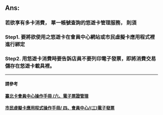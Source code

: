 ## Ans:

### 若欲享有多卡消費， 單一帳號查詢的悠遊卡管理服務， 則須

### Step1. 要將欲使用之悠遊卡在會員中心網站或市民虛擬卡應用程式裡進行綁定

### Step2. 用悠遊卡消費時要告訴店員不要列印電子發票，即將消費交易儲存在悠遊卡載具裡。

---

#### 請參考  [ ](https://jrsysangela.gitbooks.io/taipeicard30/content/chapter2/516d-dian-zi-piao-zheng-guan-li/4e0029-you-you-qia-guan-li.html)

#### [臺北卡會員中心操作手冊 /六、**電子票證管理**](https://jrsysangela.gitbooks.io/taipeicard30/content/chapter2/516d-dian-zi-piao-zheng-guan-li/4e0029-you-you-qia-guan-li.html)

#### [市民虛擬卡應用程式操作手冊/ 四、會員中心/\(三\)電子發票](https://www.gitbook.com/book/jrsysangela/taipeicard30app/edit#/edit/master/chapter2/56db-peng-you/4e0929-xia-zai-vcard.md?_k=gm91vw)

#### 



